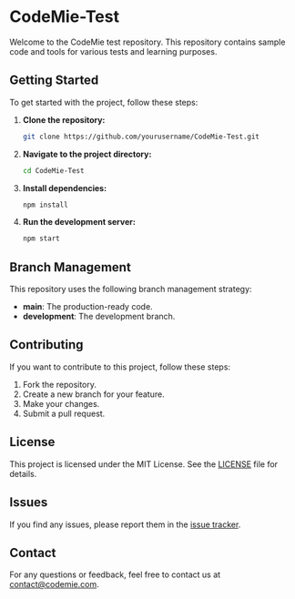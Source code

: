 # CodeMie-Test

Welcome to the CodeMie test repository. This repository contains sample code and tools for various tests and learning purposes.

## Getting Started

To get started with the project, follow these steps:

1. **Clone the repository:**
   ```bash
   git clone https://github.com/yourusername/CodeMie-Test.git
   ```

2. **Navigate to the project directory:**
   ```bash
   cd CodeMie-Test
   ```

3. **Install dependencies:**
   ```bash
   npm install
   ```

4. **Run the development server:**
   ```bash
   npm start
   ```

## Branch Management

This repository uses the following branch management strategy:

- **main**: The production-ready code.
- **development**: The development branch.

## Contributing

If you want to contribute to this project, follow these steps:

1. Fork the repository.
2. Create a new branch for your feature.
3. Make your changes.
4. Submit a pull request.

## License

This project is licensed under the MIT License. See the [LICENSE](LICENSE) file for details.

## Issues

If you find any issues, please report them in the [issue tracker](https://github.com/yourusername/CodeMie-Test/issues).

## Contact

For any questions or feedback, feel free to contact us at [contact@codemie.com](mailto:contact@codemie.com).